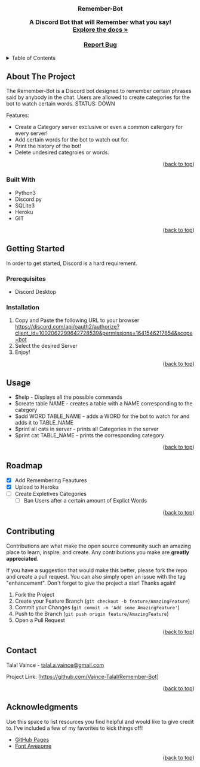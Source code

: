 <!-- Improved compatibility of back to top link: See: https://github.com/othneildrew/Best-README-Template/pull/73 -->
<a name="readme-top"></a>
<!--
*** Thanks for checking out the Best-README-Template. If you have a suggestion
*** that would make this better, please fork the repo and create a pull request
*** or simply open an issue with the tag "enhancement".
*** Don't forget to give the project a star!
*** Thanks again! Now go create something AMAZING! :D
-->



<!-- PROJECT SHIELDS -->
<!--
*** I'm using markdown "reference style" links for readability.
*** Reference links are enclosed in brackets [ ] instead of parentheses ( ).
*** See the bottom of this document for the declaration of the reference variables
*** for contributors-url, forks-url, etc. This is an optional, concise syntax you may use.
*** https://www.markdownguide.org/basic-syntax/#reference-style-links
-->




<!-- PROJECT LOGO -->
<br />
<div align="center">
  <a href="https://github.com/Vaince-Talal/Remember-Bot">
  </a>

  <h3 align="center">Remember-Bot

  <p align="center">
    A Discord Bot that will Remember what you say!
    <br />
    <a href="https://github.com/Vaince-Talal/Remember-Bot"><strong>Explore the docs »</strong></a>
    <br />
    <br />
    <a href="https://github.com/Vaince-Talal/Remember-Bot">Report Bug</a>

  </p>
</div>



<!-- TABLE OF CONTENTS -->
<details>
  <summary>Table of Contents</summary>
  <ol>
    <li>
      <a href="#about-the-project">About The Project</a>
      <ul>
        <li><a href="#built-with">Built With</a></li>
      </ul>
    </li>
    <li>
      <a href="#getting-started">Getting Started</a>
      <ul>
        <li><a href="#prerequisites">Prerequisites</a></li>
        <li><a href="#installation">Installation</a></li>
      </ul>
    </li>
    <li><a href="#usage">Usage</a></li>
    <li><a href="#roadmap">Roadmap</a></li>
    <li><a href="#contributing">Contributing</a></li>
    <li><a href="#contact">Contact</a></li>
    <li><a href="#acknowledgments">Acknowledgments</a></li>
  </ol>
</details>



<!-- ABOUT THE PROJECT -->
## About The Project


The Remember-Bot is a Discord bot designed to remember certain phrases said by anybody in the chat. Users are allowed to create categories for the bot to watch certain words. 
STATUS: DOWN

Features:
  - Create a Category server exclusive or even a common catergory for every server!
  - Add certain words for the bot to watch out for.
  - Print the history of the bot!
  - Delete undesired categroies or words.

<p align="right">(<a href="#readme-top">back to top</a>)</p>



### Built With


* Python3
* Discord.py
* SQLite3
* Heroku
* GIT


<p align="right">(<a href="#readme-top">back to top</a>)</p>



<!-- GETTING STARTED -->
## Getting Started

In order to get started, Discord is a hard requirement.

### Prerequisites

* Discord Desktop

### Installation

1. Copy and Paste the following URL to your browser 
  https://discord.com/api/oauth2/authorize?client_id=1002062299642728539&permissions=1641546217654&scope=bot
2. Select the desired Server
3. Enjoy!

<p align="right">(<a href="#readme-top">back to top</a>)</p>



<!-- USAGE EXAMPLES -->
## Usage

  - $help - Displays all the possible commands
  - $create table NAME - creates a table with a NAME corresponding to the category
  - $add WORD TABLE_NAME - adds a WORD for the bot to watch for and adds it to TABLE_NAME
  - $print all cats in server - prints all Categories in the server
  - $print cat TABLE_NAME - prints the corresponding category


<p align="right">(<a href="#readme-top">back to top</a>)</p>



<!-- ROADMAP -->
## Roadmap

- [x] Add Remembering Feautures
- [x] Upload to Heroku
- [ ] Create Expletives Categories
    - [ ] Ban Users after a certain amount of Explict Words

<p align="right">(<a href="#readme-top">back to top</a>)</p>



<!-- CONTRIBUTING -->
## Contributing

Contributions are what make the open source community such an amazing place to learn, inspire, and create. Any contributions you make are **greatly appreciated**.

If you have a suggestion that would make this better, please fork the repo and create a pull request. You can also simply open an issue with the tag "enhancement".
Don't forget to give the project a star! Thanks again!

1. Fork the Project
2. Create your Feature Branch (`git checkout -b feature/AmazingFeature`)
3. Commit your Changes (`git commit -m 'Add some AmazingFeature'`)
4. Push to the Branch (`git push origin feature/AmazingFeature`)
5. Open a Pull Request

<p align="right">(<a href="#readme-top">back to top</a>)</p>





<!-- CONTACT -->
## Contact

Talal Vaince - talal.a.vaince@gmail.com

Project Link: [https://github.com/Vaince-Talal/Remember-Bot]
<p align="right">(<a href="#readme-top">back to top</a>)</p>



<!-- ACKNOWLEDGMENTS -->
## Acknowledgments

Use this space to list resources you find helpful and would like to give credit to. I've included a few of my favorites to kick things off!


* [GitHub Pages](https://pages.github.com)
* [Font Awesome](https://fontawesome.com)


<p align="right">(<a href="#readme-top">back to top</a>)</p>



<!-- MARKDOWN LINKS & IMAGES -->
<!-- https://www.markdownguide.org/basic-syntax/#reference-style-links -->
[contributors-shield]: https://img.shields.io/github/contributors/othneildrew/Best-README-Template.svg?style=for-the-badge
[contributors-url]: https://github.com/othneildrew/Best-README-Template/graphs/contributors
[forks-shield]: https://img.shields.io/github/forks/othneildrew/Best-README-Template.svg?style=for-the-badge
[forks-url]: https://github.com/othneildrew/Best-README-Template/network/members
[stars-shield]: https://img.shields.io/github/stars/othneildrew/Best-README-Template.svg?style=for-the-badge
[stars-url]: https://github.com/othneildrew/Best-README-Template/stargazers
[issues-shield]: https://img.shields.io/github/issues/othneildrew/Best-README-Template.svg?style=for-the-badge
[issues-url]: https://github.com/othneildrew/Best-README-Template/issues
[license-shield]: https://img.shields.io/github/license/othneildrew/Best-README-Template.svg?style=for-the-badge
[license-url]: https://github.com/othneildrew/Best-README-Template/blob/master/LICENSE.txt
[linkedin-shield]: https://img.shields.io/badge/-LinkedIn-black.svg?style=for-the-badge&logo=linkedin&colorB=555
[linkedin-url]: https://linkedin.com/in/othneildrew
[product-screenshot]: images/screenshot.png
[Python]: https://www12.lunapic.com/do-not-link-here-use-hosting-instead/166380517420368026?71112299021
[Python-url]: https://www.python.org/
[Discord]: <img src="images/logo.png" alt="Logo" width="80" height="80">
[React-url]: https://reactjs.org/
[Vue.js]: https://img.shields.io/badge/Vue.js-35495E?style=for-the-badge&logo=vuedotjs&logoColor=4FC08D
[Vue-url]: https://vuejs.org/
[Angular.io]: https://img.shields.io/badge/Angular-DD0031?style=for-the-badge&logo=angular&logoColor=white
[Angular-url]: https://angular.io/
[Svelte.dev]: https://img.shields.io/badge/Svelte-4A4A55?style=for-the-badge&logo=svelte&logoColor=FF3E00
[Svelte-url]: https://svelte.dev/
[Laravel.com]: https://img.shields.io/badge/Laravel-FF2D20?style=for-the-badge&logo=laravel&logoColor=white
[Laravel-url]: https://laravel.com
[Bootstrap.com]: https://img.shields.io/badge/Bootstrap-563D7C?style=for-the-badge&logo=bootstrap&logoColor=white
[Bootstrap-url]: https://getbootstrap.com
[JQuery.com]: https://img.shields.io/badge/jQuery-0769AD?style=for-the-badge&logo=jquery&logoColor=white
[JQuery-url]: https://jquery.com 
